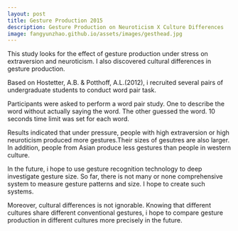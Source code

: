 ```yaml
---
layout: post
title: Gesture Production 2015
description: Gesture Production on Neuroticism X Culture Differences
image: fangyunzhao.github.io/assets/images/gesthead.jpg
---
```


This study looks for the effect of gesture production under stress on extraversion and neuroticism. I also discovered cultural differences in gesture production.

Based on Hostetter, A.B. & Potthoff, A.L.(2012), i recruited several pairs of undergraduate students to conduct word pair task. 

Participants were asked to perform a word pair study. One to describe the word without actually saying the word. The other guessed the word. 10 seconds time limit was set for each word.

Results indicated that under pressure, people with high extraversion or high neuroticism produced more gestures.Their sizes of gesutres are also larger. In addition, people from Asian produce less gestures than people in western culture.

In the future, i hope to use gesture recognition technology to deep investigate gesture size. So far, there is not many or none comprehensive system to measure gesture patterns and size. I hope to create such systems.

Moreover, cultural differences is not ignorable. Knowing that different cultures share different conventional gestures, i hope to compare gesture production in different cultures more precisely in the future.
